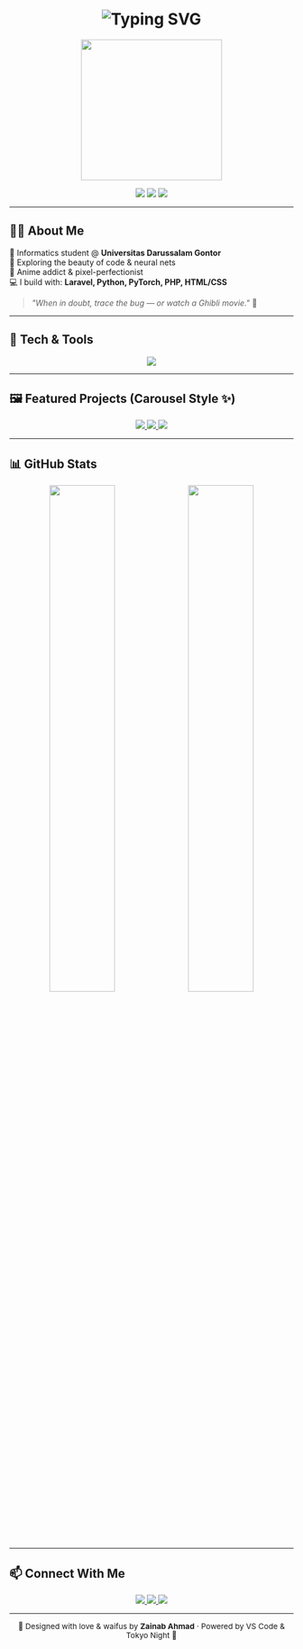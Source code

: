 <h1 align="center">
  <img src="https://readme-typing-svg.demolab.com?font=Fira+Code&weight=600&pause=1000&color=FF61DC&center=true&vCenter=true&width=435&lines=Hi,+I'm+Zainab+Ahmad+💫;Anime-Loving+Developer+%F0%9F%8E%AD;ML+Enthusiast+%F0%9F%A7%96%5E%EF%B8%8F%E2%99%82%EF%B8%8F;Open+Source+Contributress+%F0%9F%8C%9F" alt="Typing SVG" />
</h1>

<p align="center">
  <img src="https://media.tenor.com/V6h53M7c-xIAAAAC/nezuko-anime.gif" width="250" />
</p>

<p align="center">
  <img src="https://img.shields.io/badge/Watching-Anime-blueviolet?style=flat&logo=funimation&logoColor=white" />
  <img src="https://img.shields.io/badge/Coding-Laravel%20%7C%20PyTorch-pink?style=flat&logo=laravel" />
  <img src="https://img.shields.io/badge/Powered_by-Coffee-%23FFDD00?style=flat&logo=buymeacoffee&logoColor=black" />
</p>

---

## 🧚🏻 About Me

🌸 Informatics student @ **Universitas Darussalam Gontor**  
🧠 Exploring the beauty of code & neural nets  
🎨 Anime addict & pixel-perfectionist  
💻 I build with: **Laravel, Python, PyTorch, PHP, HTML/CSS**

> _"When in doubt, trace the bug — or watch a Ghibli movie."_ 🍃

---

## 🔮 Tech & Tools

<p align="center">
  <img src="https://skillicons.dev/icons?i=php,python,pytorch,laravel,html,css,figma,git,vscode" />
</p>

---

## 🖼️ Featured Projects (Carousel Style ✨)

<p align="center">
  <a href="https://github.com/zainhmdd/iris-classification">
    <img src="https://github-readme-stats.vercel.app/api/pin/?username=zainhmdd&repo=iris-classification&theme=tokyonight" />
  </a>
  <a href="https://github.com/zainhmdd/Face-mask-classification">
    <img src="https://github-readme-stats.vercel.app/api/pin/?username=zainhmdd&repo=Face-mask-classification&theme=tokyonight" />
  </a>
  <a href="https://github.com/zainhmdd/web-travel">
    <img src="https://github-readme-stats.vercel.app/api/pin/?username=zainhmdd&repo=web-travel&theme=tokyonight" />
  </a>
</p>

---

## 📊 GitHub Stats

<p align="center">
  <img src="https://github-readme-stats.vercel.app/api?username=zainhmdd&show_icons=true&theme=tokyonight&hide_border=true" width="48%" />
  <img src="https://github-readme-streak-stats.herokuapp.com/?user=zainhmdd&theme=tokyonight&hide_border=true" width="48%" />
</p>

---

## 📫 Connect With Me

<p align="center">
  <a href="mailto:zainabahmad10@student.cs.unida.gontor.ac.id">
    <img src="https://img.shields.io/badge/Gmail-FF5A5F?style=for-the-badge&logo=gmail&logoColor=white" />
  </a>
  <a href="https://github.com/zainhmdd">
    <img src="https://img.shields.io/badge/GitHub-333333?style=for-the-badge&logo=github&logoColor=white" />
  </a>
  <a href="https://instagram.com/zainhmdd_">
    <img src="https://img.shields.io/badge/Instagram-FF61DC?style=for-the-badge&logo=instagram&logoColor=white" />
  </a>
</p>

---

<p align="center" style="font-size: 0.85rem;">
  🐉 Designed with love & waifus by <b>Zainab Ahmad</b> · Powered by VS Code & Tokyo Night 🌃
</p>
